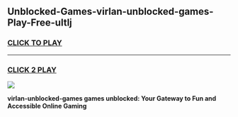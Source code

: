 
## Unblocked-Games-virlan-unblocked-games-Play-Free-ultlj
<h3>
<a href="https://premium76.site?title=virlan-unblocked-games&ref=18A1">CLICK TO PLAY</a></h3>
<hr>

<h3>
<a href="https://premium76.site?title=virlan-unblocked-games&ref=18A1">CLICK 2 PLAY</a>
  
</h3>

<a href="https://premium76.site?title=virlan-unblocked-games&ref=18A1"><img src="https://clearcache.store/games.png"></a>


**virlan-unblocked-games games unblocked: Your Gateway to Fun and Accessible Online Gaming**
